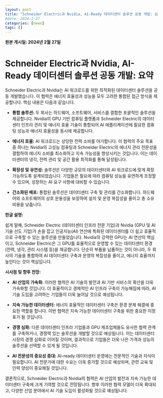 ```yaml
---
layout: post
title: "Schneider Electric과 Nvidia, AI-Ready 데이터센터 솔루션 공동 개발: 요약"
#date: 2024-2-27
categories: [news]
tags: []
---
```


**원본 게시일: 2024년 2월 27일**

# Schneider Electric과 Nvidia, AI-Ready 데이터센터 솔루션 공동 개발: 요약

Schneider Electric과 Nvidia는 AI 워크로드를 위한 최적화된 데이터센터 솔루션을 공동 개발했습니다. 이 협력은 에너지 효율성과 성능을 모두 고려한 통합된 접근 방식을 제공합니다.  핵심 내용은 다음과 같습니다.

* **통합 솔루션:**  두 회사는 하드웨어, 소프트웨어, 서비스를 결합한 포괄적인 솔루션을 제공합니다.  Nvidia의 GPU 기반 컴퓨팅 플랫폼과 Schneider Electric의 데이터센터 인프라 관리 및 에너지 효율 기술이 통합되어 AI 애플리케이션에 필요한 컴퓨팅 성능과 에너지 효율성을 동시에 제공합니다.

* **에너지 효율:**  AI 워크로드는 상당한 전력 소비를 야기합니다.  이 협력의 주요 목표 중 하나는 Nvidia의 고성능 컴퓨팅과 Schneider Electric의 에너지 관리 전문성을 결합하여 에너지 소비를 최소화하고 지속 가능성을 향상시키는 것입니다.  이는 데이터센터의 냉각, 전력 관리 및 공간 활용 최적화를 통해 달성됩니다.

* **확장성 및 유연성:**  솔루션은 다양한 규모의 데이터센터와 AI 워크로드에 맞게 확장 가능하도록 설계되었습니다.  기업들은 필요에 따라 컴퓨팅 성능을 유연하게 조정할 수 있으며,  성장하는 AI 요구 사항에 대비할 수 있습니다.

* **간소화된 배포:**  통합된 솔루션은 데이터센터 구축 및 관리를 간소화합니다.  하드웨어와 소프트웨어의 상호 운용성을 보장하여 설치 및 운영 복잡성을 줄이고 총 소유 비용을 낮춥니다.


**한글 설명:**

쉽게 말해, Schneider Electric (데이터센터 인프라 전문 기업)과 Nvidia (GPU 및 AI 기술 선도 기업)가 손을 잡고 인공지능(AI) 연산에 특화된 데이터센터를 더 쉽고 효율적으로 구축할 수 있는 솔루션을 만들었습니다.  Nvidia의 강력한 GPU는 AI 연산의 핵심이고, Schneider Electric은 그 GPU를 효율적으로 운영할 수 있는 데이터센터 환경 (전력, 냉각, 관리 시스템 등)을 제공합니다.  단순히 부품을 납품하는 것이 아니라, 두 회사의 기술을 통합하여 AI 데이터센터 구축과 운영의 복잡성을 줄이고, 에너지 효율까지 높인다는 것이 핵심입니다.


**시사점 및 향후 전망:**

* **AI 산업의 가속화:**  이러한 협력은 AI 기술의 발전과 AI 기반 서비스의 확산을 더욱 가속화할 것입니다.  더 효율적이고 경제적인 AI 인프라 구축이 가능해짐에 따라, AI 기술 도입을 고려하는 기업들이 더욱 늘어날 것으로 예상됩니다.

* **지속 가능한 데이터센터:**  에너지 효율적인 데이터센터 구축은 환경 문제 해결에 중요한 역할을 합니다.  이번 협력은 지속 가능한 데이터센터 구축을 위한 중요한 이정표가 될 것입니다.

* **경쟁 심화:**  다른 데이터센터 인프라 기업들과 GPU 제조업체들도 유사한 협력 관계를 구축하거나, 경쟁력 있는 솔루션을 개발할 것으로 예상됩니다.  이는 데이터센터 시장의 경쟁 심화로 이어질 것이며, 결과적으로 기업들은 더욱 나은 가격과 성능의 솔루션을 선택할 수 있게 될 것입니다.

* **AI 전문성의 중요성 증대:**  AI-ready 데이터센터 운영에는 전문적인 기술과 지식이 필요합니다.  AI 전문가에 대한 수요는 더욱 증가할 것으로 예상되며, 관련 교육 및 인력 양성이 중요해질 것입니다.


결론적으로, Schneider Electric과 Nvidia의 협력은 AI 산업의 발전과 지속 가능한 데이터센터 구축에 크게 기여할 것으로 전망됩니다.  향후 이러한 협력 모델이 더욱 확대되고, 다양한 산업 분야에서 AI 기술 도입이 활성화될 것으로 예상됩니다.